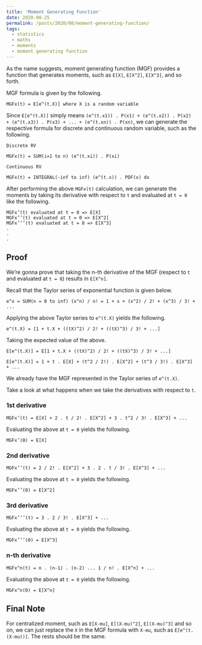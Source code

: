 ```yaml
---
title: 'Moment Generating Function'
date: 2020-08-25
permalink: /posts/2020/08/moment-generating-function/
tags:
  - statistics
  - maths
  - moments
  - moment generating function
---
```


As the name suggests, moment generating function (MGF) provides a function that generates moments, such as `E[X]`, `E[X^2]`, `E[X^3]`, and so forth.

MGF formula is given by the following.

```
MGFx(t) = E[e^(t.X)] where X is a random variable
```

Since `E[e^(t.X)]` simply means `(e^(t.x1)) . P(x1) + (e^(t.x2)) . P(x2) + (e^(t.x3)) . P(x3) + ... + (e^(t.xn)) . P(xn)`, we can generate the respective formula for discrete and continuous random variable, such as the following.

```
Discrete RV

MGFx(t) = SUM(i=1 to n) (e^(t.xi)) . P(xi)

Continuous RV

MGFx(t) = INTEGRAL(-inf to inf) (e^(t.x)) . PDF(x) dx
```

After performing the above `MGFx(t)` calculation, we can generate the moments by taking its derivative with respect to `t` and evaluated at `t = 0` like the following.

```
MGFx’(t) evaluated at t = 0 => E[X]
MGFx’’(t) evaluated at t = 0 => E[X^2]
MGFx’’’(t) evaluated at t = 0 => E[X^3]
.
.
.
```

## Proof

We’re gonna prove that taking the n-th derivative of the MGF (respect to `t` and evaluated at `t = 0`) results in `E[X^n]`.

Recall that the Taylor series of exponential function is given below.

```
e^x = SUM(n = 0 to inf) (x^n) / n! = 1 + x + (x^2) / 2! + (x^3) / 3! + ...
```

Applying the above Taylor series to `e^(t.X)` yields the following.

```
e^(t.X) = [1 + t.X + ((tX)^2) / 2! + ((tX)^3) / 3! + ...]
```

Taking the expected value of the above.

```
E[e^(t.X)] = E[1 + t.X + ((tX)^2) / 2! + ((tX)^3) / 3! + ...]

E[e^(t.X)] = 1 + t . E[X] + (t^2 / 2!) . E[X^2] + (t^3 / 3!) . E[X^3] + ...
```

We already have the MGF represented in the Taylor series of `e^(t.X)`.

Take a look at what happens when we take the derivatives with respect to `t`.

### 1st derivative

```
MGFx’(t) = E[X] + 2 . t / 2! . E[X^2] + 3 . t^2 / 3! . E[X^3] + ...
```

Evaluating the above at `t = 0` yields the following.

```
MGFx’(0) = E[X]
```

### 2nd derivative

```
MGFx’’(t) = 2 / 2! . E[X^2] + 3 . 2 . t / 3! . E[X^3] + ...
```

Evaluating the above at `t = 0` yields the following.

```
MGFx’’(0) = E[X^2]
```

### 3rd derivative

```
MGFx’’’(t) = 3 . 2 / 3! . E[X^3] + ...
```

Evaluating the above at `t = 0` yields the following.

```
MGFx’’’(0) = E[X^3]
```

### n-th derivative

```
MGFx^n(t) = n . (n-1) . (n-2) ... 1 / n! . E[X^n] + ...
```

Evaluating the above at `t = 0` yields the following.

```
MGFx^n(0) = E[X^n]
```

## Final Note

For centralized moment, such as `E[X-mu]`, `E[(X-mu)^2]`, `E[(X-mu)^3]` and so on, we can just replace the `X` in the MGF formula with `X-mu`, such as `E[e^(t.(X-mu))]`. The rests should be the same.
